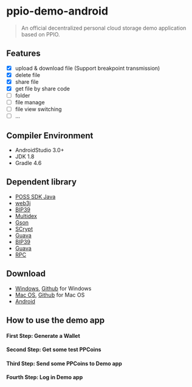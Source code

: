 # ppio-demo-android
> An official decentralized personal cloud storage demo application based on PPIO.

## Features
- [x] upload & download file (Support breakpoint transmission)
- [x] delete file
- [x] share file
- [x] get file by share code
- [ ] folder
- [ ] file manage
- [ ] file view switching
- [ ] ...

## Compiler Environment
- AndroidStudio 3.0+
- JDK 1.8
- Gradle 4.6

## Dependent library
- [POSS SDK Java](https://github.com/ppio/ppio-skd-java)
- [web3j]()
- [BIP39]()
- [Multidex]()
- [Gson]()
- [SCrypt]()
- [Guava]()
- [BIP39]()
- [Guava]()
- [RPC]()


## Download
- [Windows](), [Github]() for Windows
- [Mac OS](), [Github]() for Mac OS
- [Android]() 

## How to use the demo app
#### First Step: Generate a Wallet

#### Second Step: Get some test PPCoins

#### Third Step: Send some PPCoins to Demo app

#### Fourth Step: Log in Demo app
